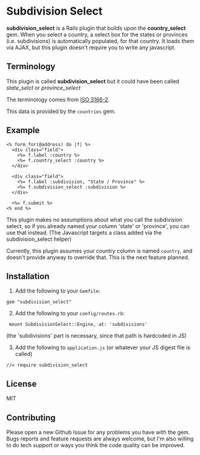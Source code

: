 Subdivision Select
===

**subdivision_select** is a Rails plugin that builds upon the **country_select** gem.
When you select a country,
a select box for the states or provinces (i.e. subdivisions) is automatically populated, for that country.
It loads them via AJAX,
but this plugin doesn't require you to write any javascript.


Terminology
---
This plugin is called **subdivision_select** but it could have been called
*state_selct* or *province_select*

The terminology comes from [ISO 3166-2](https://en.wikipedia.org/wiki/ISO_3166-2).

This data is provided by the `countries` gem.

Example
---
```
<% form_for(@address) do |f| %>
  <div class="field">
    <%= f.label :country %>
    <%= f.country_select :country %>
  </div>

  <div class="field">
    <%= f.label :subdivision, "State / Province" %>
    <%= f.subdivision_select :subdivision %>
  </div>

  <%= f.submit %>
<% end %>

```

This plugin makes no assumptions about what you call the subdivision select,
so if you already named your column 'state' or 'province',
you can use that instead.
(The Javascript targets a class added via the subdivision_select helper)

Currently,
this plugin assumes your country column is named `country`,
and doesn't provide anyway to override that.
This is the next feature planned.

Installation
---
1. Add the following to your `Gemfile`:

```
gem "subdivision_select"
```


2. Add the following to your `config/routes.rb`:

```
 mount SubdivisionSelect::Engine, at: 'subdivisions'
```
(the 'subdivisions' part is necessary, since that path is hardcoded in JS)


3. Add the following to `application.js` (or whatever your JS digest file is called)

```
//= require subdivision_select
```

License
---
MIT


Contributing
---
Please open a new Github Issue for any problems you have with the gem.
Bugs reports and feature requests are always welcome,
but I'm also willing to do tech support
or ways you think the code quality can be improved.
